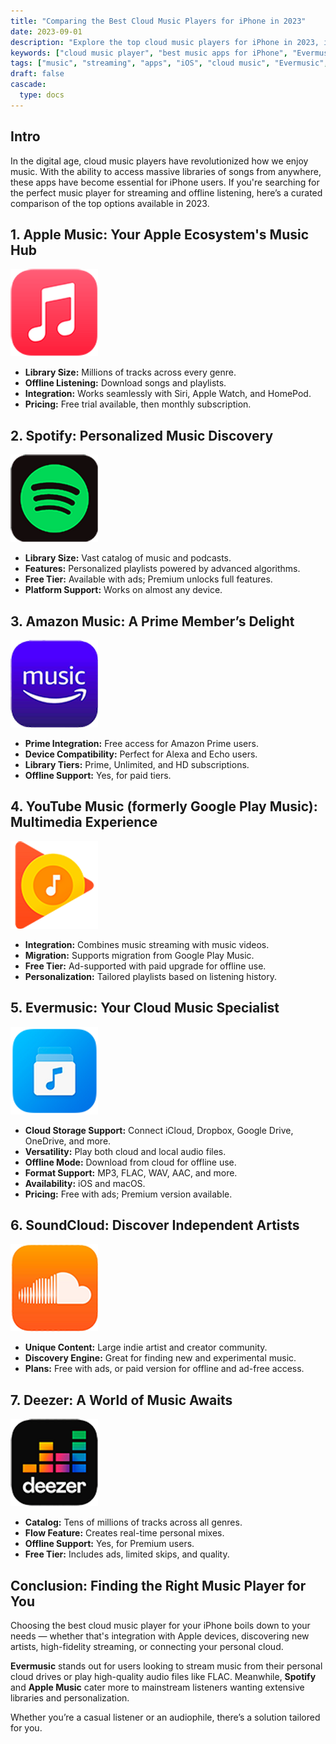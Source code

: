 ```yaml
---
title: "Comparing the Best Cloud Music Players for iPhone in 2023"
date: 2023-09-01
description: "Explore the top cloud music players for iPhone in 2023, including Apple Music, Spotify, Amazon Music, Evermusic, and more. Learn about features, offline support, and pricing."
keywords: ["cloud music player", "best music apps for iPhone", "Evermusic vs Spotify", "offline music apps iOS", "Apple Music alternatives", "streaming music apps", "iPhone audio player", "iOS music apps", "Evermusic review", "cloud audio streaming iPhone"]
tags: ["music", "streaming", "apps", "iOS", "cloud music", "Evermusic", "Spotify", "Apple Music", "YouTube Music", "SoundCloud"]
draft: false
cascade:
  type: docs
---
```



## Intro

In the digital age, cloud music players have revolutionized how we enjoy music. With the ability to access massive libraries of songs from anywhere, these apps have become essential for iPhone users. If you're searching for the perfect music player for streaming and offline listening, here’s a curated comparison of the top options available in 2023.

## 1. Apple Music: Your Apple Ecosystem's Music Hub

![Apple Music Icon](21260c_b40a3ad7048f47f7b74159180666a214~mv2.png)

- **Library Size:** Millions of tracks across every genre.
- **Offline Listening:** Download songs and playlists.
- **Integration:** Works seamlessly with Siri, Apple Watch, and HomePod.
- **Pricing:** Free trial available, then monthly subscription.

## 2. Spotify: Personalized Music Discovery

![Spotify Icon](21260c_c7378b08596c41eda60f2549206f42ec~mv2.png)

- **Library Size:** Vast catalog of music and podcasts.
- **Features:** Personalized playlists powered by advanced algorithms.
- **Free Tier:** Available with ads; Premium unlocks full features.
- **Platform Support:** Works on almost any device.

## 3. Amazon Music: A Prime Member’s Delight

![Amazon Music Icon](21260c_e4bb927f6127460283d4ac56585b3522~mv2.png)

- **Prime Integration:** Free access for Amazon Prime users.
- **Device Compatibility:** Perfect for Alexa and Echo users.
- **Library Tiers:** Prime, Unlimited, and HD subscriptions.
- **Offline Support:** Yes, for paid tiers.

## 4. YouTube Music (formerly Google Play Music): Multimedia Experience

![YouTube Music Icon](21260c_f90cb69b01a94f5c8a079b4ea27df6fe~mv2.png)

- **Integration:** Combines music streaming with music videos.
- **Migration:** Supports migration from Google Play Music.
- **Free Tier:** Ad-supported with paid upgrade for offline use.
- **Personalization:** Tailored playlists based on listening history.

## 5. Evermusic: Your Cloud Music Specialist

![Evermusic Icon](21260c_4ed2c1c67f81476e95bdc47065a0b07b~mv2.png)

- **Cloud Storage Support:** Connect iCloud, Dropbox, Google Drive, OneDrive, and more.
- **Versatility:** Play both cloud and local audio files.
- **Offline Mode:** Download from cloud for offline use.
- **Format Support:** MP3, FLAC, WAV, AAC, and more.
- **Availability:** iOS and macOS.
- **Pricing:** Free with ads; Premium version available.

## 6. SoundCloud: Discover Independent Artists

![SoundCloud Icon](21260c_9328a96ec7464ee2bc43f754a8b44543~mv2.png)

- **Unique Content:** Large indie artist and creator community.
- **Discovery Engine:** Great for finding new and experimental music.
- **Plans:** Free with ads, or paid version for offline and ad-free access.

## 7. Deezer: A World of Music Awaits

![Deezer Icon](21260c_407448ee433947de906bbe639a5f35c9~mv2.png)

- **Catalog:** Tens of millions of tracks across all genres.
- **Flow Feature:** Creates real-time personal mixes.
- **Offline Support:** Yes, for Premium users.
- **Free Tier:** Includes ads, limited skips, and quality.

## Conclusion: Finding the Right Music Player for You

Choosing the best cloud music player for your iPhone boils down to your needs — whether that's integration with Apple devices, discovering new artists, high-fidelity streaming, or connecting your personal cloud.

**Evermusic** stands out for users looking to stream music from their personal cloud drives or play high-quality audio files like FLAC. Meanwhile, **Spotify** and **Apple Music** cater more to mainstream listeners wanting extensive libraries and personalization.

Whether you’re a casual listener or an audiophile, there’s a solution tailored for you.

